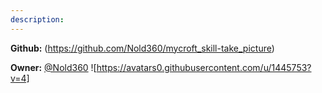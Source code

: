```yaml
---
description: 
---
```



**Github:** (https://github.com/Nold360/mycroft_skill-take_picture)

**Owner:** [@Nold360](https://github.com/Nold360) ![https://avatars0.githubusercontent.com/u/1445753?v=4]

